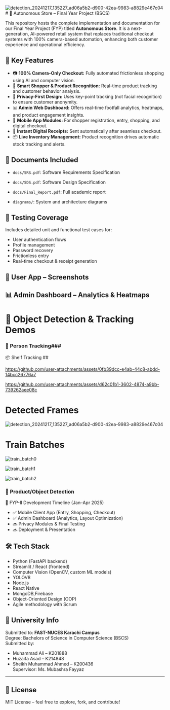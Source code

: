 ![detection_20241217_135227_ad06a5b2-d900-42ea-9983-a8829e467c04](https://github.com/user-attachments/assets/e6d218a9-9c8d-4479-86f1-2ea848e5ff4d)# 🛒 Autonomous Store – Final Year Project (BSCS)

This repository hosts the complete implementation and documentation for our Final Year Project (FYP) titled **Autonomous Store**. It is a next-generation, AI-powered retail system that replaces traditional checkout systems with 100% camera-based automation, enhancing both customer experience and operational efficiency.

## 🚀 Key Features

- 📷 **100% Camera-Only Checkout:** Fully automated frictionless shopping using AI and computer vision.
- 🧠 **Smart Shopper & Product Recognition:** Real-time product tracking and customer behavior analysis.
- 🔐 **Privacy-First Design:** Uses key-point tracking (not facial recognition) to ensure customer anonymity.
- 📊 **Admin Web Dashboard:** Offers real-time footfall analytics, heatmaps, and product engagement insights.
- 📱 **Mobile App Modules:** For shopper registration, entry, shopping, and digital checkout.
- 🧾 **Instant Digital Receipts:** Sent automatically after seamless checkout.
- 📦 **Live Inventory Management:** Product recognition drives automatic stock tracking and alerts.

## 📁 Documents Included

- `docs/SRS.pdf`: Software Requirements Specification
- `docs/SDS.pdf`: Software Design Specification
- `docs/Final_Report.pdf`: Full academic report


- `diagrams/`: System and architecture diagrams

## 🧪 Testing Coverage

Includes detailed unit and functional test cases for:

- User authentication flows
- Profile management
- Password recovery
- Frictionless entry
- Real-time checkout & receipt generation
  
## 📱 User App – Screenshots
## 📊 Admin Dashboard – Analytics & Heatmaps
# 🎥 Object Detection & Tracking Demos

### 👤 Person Tracking### 


📦 Shelf Tracking  ## 

https://github.com/user-attachments/assets/0fb39dcc-e4ab-44c8-abdd-14bcc26776a7


https://github.com/user-attachments/assets/d62c01b1-3602-4874-a9bb-739262aee08c


# Detected Frames

![detection_20241217_135227_ad06a5b2-d900-42ea-9983-a8829e467c04](https://github.com/user-attachments/assets/b5199105-64bc-4f10-b4f0-9f4a3888ac20)

# Train Batches

![train_batch0](https://github.com/user-attachments/assets/e104e238-e93a-4999-822c-8329093328be)

![train_batch1](https://github.com/user-attachments/assets/ca3c6e23-2764-4ddf-bfde-e5bca82410b9)

![train_batch2](https://github.com/user-attachments/assets/b9c8816e-681a-4b7a-a94d-f6e97b49e223)


### 🎯 Product/Object Detection 




📅 FYP-II Development Timeline (Jan–Apr 2025)

- ✅ Mobile Client App (Entry, Shopping, Checkout)
- ✅ Admin Dashboard (Analytics, Layout Optimization)
- 🔜 Privacy Modules & Final Testing
- 🔜 Deployment & Presentation

## 🛠️ Tech Stack

- Python (FastAPI backend)
- Streamlit / React (frontend)
- Computer Vision (OpenCV, custom ML models)
- YOLOV8
- Node.js
- React Native
- MongoDB,Firebase
- Object-Oriented Design (OOP)
- Agile methodology with Scrum

## 🏫 University Info

Submitted to: **FAST-NUCES Karachi Campus**  
Degree: Bachelors of Science in Computer Science (BSCS)  
Submitted by:

- Muhammad Ali – K201888
- Huzaifa Asad – K214848
- Sheikh Muhammad Ahmed – K200436  
  Supervisor: Ms. Mubashra Fayyaz

---

## 📄 License

MIT License – feel free to explore, fork, and contribute!
